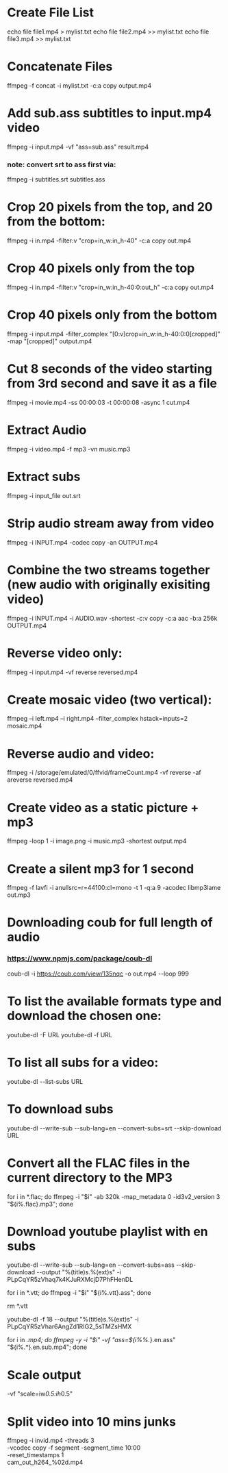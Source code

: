 # Create File List

echo file file1.mp4 >  mylist.txt 
echo file file2.mp4 >> mylist.txt
echo file file3.mp4 >> mylist.txt

# Concatenate Files

ffmpeg -f concat -i mylist.txt -c:a copy output.mp4

# Add sub.ass subtitles to input.mp4 video
ffmpeg -i input.mp4 -vf "ass=sub.ass" result.mp4

### **note**: convert srt to ass first via: 

ffmpeg -i subtitles.srt subtitles.ass

# Crop 20 pixels from the top, and 20 from the bottom:

ffmpeg -i in.mp4 -filter:v "crop=in_w:in_h-40" -c:a copy out.mp4

# Crop 40 pixels only from the top

ffmpeg -i in.mp4 -filter:v "crop=in_w:in_h-40:0:out_h" -c:a copy out.mp4

# Crop 40 pixels only from the bottom

ffmpeg -i input.mp4 -filter_complex "[0:v]crop=in_w:in_h-40:0:0[cropped]" -map "[cropped]" output.mp4

# Cut 8 seconds of the video starting from 3rd second and save it as a file 

ffmpeg -i movie.mp4 -ss 00:00:03 -t 00:00:08 -async 1 cut.mp4

# Extract Audio

ffmpeg -i video.mp4 -f mp3 -vn music.mp3

# Extract subs

ffmpeg -i input_file out.srt

# Strip audio stream away from video

ffmpeg -i INPUT.mp4 -codec copy -an OUTPUT.mp4

# Combine the two streams together (new audio with originally exisiting video)

ffmpeg -i INPUT.mp4 -i AUDIO.wav -shortest -c:v copy -c:a aac -b:a 256k OUTPUT.mp4

# Reverse video only:

ffmpeg -i input.mp4 -vf reverse reversed.mp4

# Create mosaic video (two vertical):

ffmpeg –i left.mp4 –i right.mp4 –filter_complex hstack=inputs=2 mosaic.mp4

# Reverse audio and video:

ffmpeg -i /storage/emulated/0/ffvid/frameCount.mp4 -vf reverse -af areverse reversed.mp4

# Create video as a static picture + mp3

ffmpeg -loop 1 -i image.png -i music.mp3 -shortest output.mp4

# Create a silent mp3 for 1 second

ffmpeg -f lavfi -i anullsrc=r=44100:cl=mono -t 1 -q:a 9 -acodec libmp3lame out.mp3

# Downloading coub for full length of audio

### https://www.npmjs.com/package/coub-dl

coub-dl -i https://coub.com/view/135nqc -o out.mp4 --loop 999

# To list the available formats type and download the chosen one:

youtube-dl -F URL
youtube-dl -f <number> URL

# To list all subs for a video:

youtube-dl --list-subs URL

# To download subs

youtube-dl --write-sub --sub-lang=en --convert-subs=srt --skip-download URL 

# Convert all the FLAC files in the current directory to the MP3

for i in \*.flac; do ffmpeg -i "$i" -ab 320k -map_metadata 0 -id3v2_version 3 "${i%.flac}.mp3"; done

# Download youtube playlist with en subs

youtube-dl --write-sub --sub-lang=en --convert-subs=ass --skip-download --output "%(title)s.%(ext)s" -i PLpCqYR5zVhaq7k4KJuRXMcjD7PhFHenDL

for i in \*.vtt; do ffmpeg -i "$i" "${i%.vtt}.ass"; done

rm \*.vtt

youtube-dl -f 18 --output "%(title)s.%(ext)s" -i PLpCqYR5zVhar6AngZd1RIG2_5sTMZsHMX

for i in *.mp4; do ffmpeg -y -i "$i" -vf "ass=${i%%.*}.en.ass" "${i%.*}.en.sub.mp4"; done 

# Scale output

-vf "scale=iw*0.5:ih*0.5"

# Split video into 10 mins junks

ffmpeg -i invid.mp4 -threads 3 \
       -vcodec copy -f segment -segment_time 10:00 \
       -reset_timestamps 1 \
       cam_out_h264_%02d.mp4

